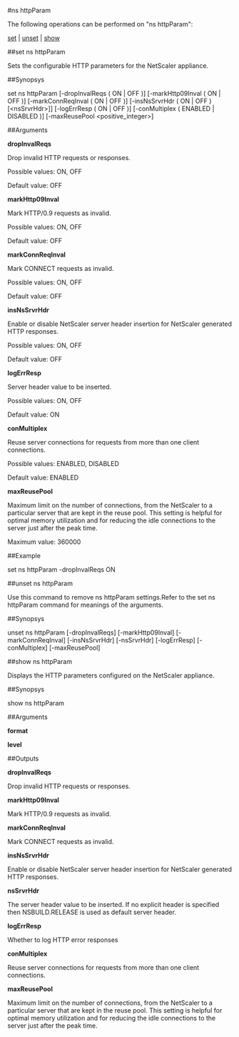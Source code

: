 #ns httpParam

The following operations can be performed on "ns httpParam":


[set](#set-ns-httpparam) | [unset](#unset-ns-httpparam) | [show](#show-ns-httpparam)

##set ns httpParam

Sets the configurable HTTP parameters for the NetScaler appliance.


##Synopsys

set ns httpParam [-dropInvalReqs ( ON | OFF )] [-markHttp09Inval ( ON | OFF )] [-markConnReqInval ( ON | OFF )] [-insNsSrvrHdr ( ON | OFF )  [&lt;nsSrvrHdr>]] [-logErrResp ( ON | OFF )] [-conMultiplex ( ENABLED | DISABLED )] [-maxReusePool &lt;positive_integer>]


##Arguments

<b>dropInvalReqs</b>
Drop invalid HTTP requests or responses.
Possible values: ON, OFF
Default value: OFF

<b>markHttp09Inval</b>
Mark HTTP/0.9 requests as invalid.
Possible values: ON, OFF
Default value: OFF

<b>markConnReqInval</b>
Mark CONNECT requests as invalid.
Possible values: ON, OFF
Default value: OFF

<b>insNsSrvrHdr</b>
Enable or disable NetScaler server header insertion for NetScaler generated HTTP responses.
Possible values: ON, OFF
Default value: OFF

<b>logErrResp</b>
Server header value to be inserted.
Possible values: ON, OFF
Default value: ON

<b>conMultiplex</b>
Reuse server connections for requests from more than one client connections.
Possible values: ENABLED, DISABLED
Default value: ENABLED

<b>maxReusePool</b>
Maximum limit on the number of connections, from the NetScaler to a particular server that are kept in the reuse pool. This setting is helpful for optimal memory utilization and for reducing the idle connections to the server just after the peak time.
Maximum value: 360000



##Example

set ns httpParam -dropInvalReqs ON

##unset ns httpParam

Use this command to remove ns httpParam settings.Refer to the set ns httpParam command for meanings of the arguments.


##Synopsys

unset ns httpParam [-dropInvalReqs] [-markHttp09Inval] [-markConnReqInval] [-insNsSrvrHdr] [-nsSrvrHdr] [-logErrResp] [-conMultiplex] [-maxReusePool]


##show ns httpParam

Displays the HTTP parameters configured on the NetScaler appliance.


##Synopsys

show ns httpParam


##Arguments

<b>format</b>

<b>level</b>



##Outputs

<b>dropInvalReqs</b>
Drop invalid HTTP requests or responses.

<b>markHttp09Inval</b>
Mark HTTP/0.9 requests as invalid.

<b>markConnReqInval</b>
Mark CONNECT requests as invalid.

<b>insNsSrvrHdr</b>
Enable or disable NetScaler server header insertion for NetScaler generated HTTP responses.

<b>nsSrvrHdr</b>
The server header value to be inserted. If no explicit header is specified then NSBUILD.RELEASE is used as default server header.

<b>logErrResp</b>
Whether to log HTTP error responses

<b>conMultiplex</b>
Reuse server connections for requests from more than one client connections.

<b>maxReusePool</b>
Maximum limit on the number of connections, from the NetScaler to a particular server that are kept in the reuse pool. This setting is helpful for optimal memory utilization and for reducing the idle connections to the server just after the peak time.



